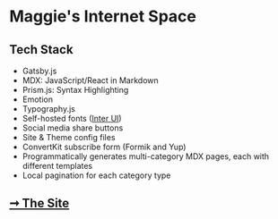 # Maggie's Internet Space

## Tech Stack

- Gatsby.js
- MDX: JavaScript/React in Markdown
- Prism.js: Syntax Highlighting
- Emotion
- Typography.js
- Self-hosted fonts ([Inter UI](https://rsms.me/inter/))
- Social media share buttons
- Site & Theme config files
- ConvertKit subscribe form (Formik and Yup)
- Programmatically generates multi-category MDX pages, each with different templates
- Local pagination for each category type

## [➞ The Site](https://maggieappleton.com/)
